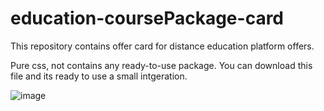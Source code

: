 # education-coursePackage-card
This repository contains offer card for distance education platform offers.

Pure css, not contains any ready-to-use package.
You can download this file and its ready to use a small intgeration.

![image](https://user-images.githubusercontent.com/21204015/147836446-2b8d5385-095d-42c5-9092-a304de5ca9ea.png)
